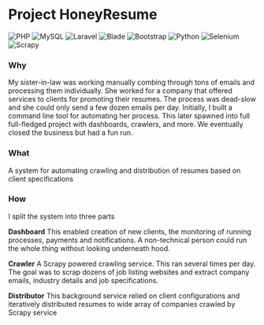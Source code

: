 # Project HoneyResume
![PHP](https://img.shields.io/badge/PHP-777BB4?logo=php&logoColor=white) ![MySQL](https://img.shields.io/badge/MySQL-4479A1?logo=mysql&logoColor=white) ![Laravel](https://img.shields.io/badge/Laravel-FF2D20?logo=laravel&logoColor=white) ![Blade](https://img.shields.io/badge/Blade-FF2D20?logo=laravel&logoColor=white) ![Bootstrap](https://img.shields.io/badge/Bootstrap-563D7C?logo=bootstrap&logoColor=white) ![Python](https://img.shields.io/badge/Python-3776AB?logo=python&logoColor=white) ![Selenium](https://img.shields.io/badge/Selenium-43B02A?logo=selenium&logoColor=white) ![Scrapy](https://img.shields.io/badge/Scrapy-2C2D72?logo=scrapy&logoColor=white)

### Why
My sister-in-law was working manually combing through tons of emails and processing them individually. She worked for a company that offered services to clients for promoting their resumes. The process was dead-slow and she could only send a few dozen emails per day. Initially, I built a command line tool for automating her process. This later spawned into full full-fledged project with dashboards, crawlers, and more. We eventually closed the business but had a fun run.

### What
A system for automating crawling and distribution of resumes based on client specifications

### How
I split the system into three parts

**Dashboard**
This enabled creation of new clients, the monitoring of running processes, payments and notifications. A non-technical person could run the whole thing without looking underneath hood. 

**Crawler**
A Scrapy powered crawling service. This ran several times per day. The goal was to scrap dozens of job listing websites and extract company emails, industry details and job specifications.

**Distributor**
This background service relied on client configurations and iteratively distributed resumes to wide array of companies crawled by Scrapy service


